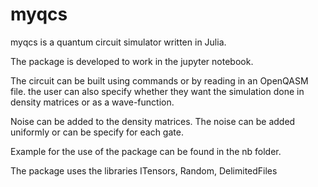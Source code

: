 # myqcs

myqcs is a quantum circuit simulator written in Julia.

The package is developed to work in the jupyter notebook. 

The circuit can be built using commands or by reading in an OpenQASM file. the user can also specify whether they want the simulation done in density matrices or as a wave-function. 

Noise can be added to the density matrices. The noise can be added uniformly or can be specify for each gate.

Example for the use of the package can be found in the nb folder.

The package uses the libraries ITensors, Random, DelimitedFiles

